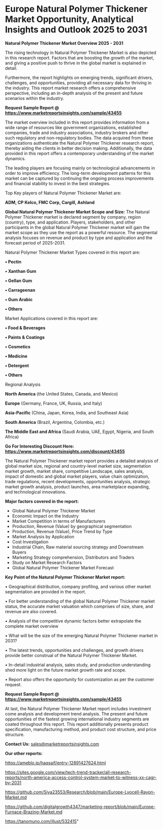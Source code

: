 # Europe Natural Polymer Thickener Market Opportunity, Analytical Insights and Outlook 2025 to 2031

<Strong> Natural Polymer Thickener Market Overview 2025 - 2031</strong>

The rising technology in Natural Polymer Thickener Market is also depicted in this research report. Factors that are boosting the growth of the market, and giving a positive push to thrive in the global market is explained in detail.

Furthermore, the report highlights on emerging trends, significant drivers, challenges, and opportunities, providing all necessary data for thriving in the industry. This report market research offers a comprehensive perspective, including an in-depth analysis of the present and future scenarios within the industry.

<strong>Request Sample Report @ <a href=https://www.marketreportsinsights.com/sample/43455>https://www.marketreportsinsights.com/sample/43455</a></strong>

The market overview included in this report provides information from a wide range of resources like government organizations, established companies, trade and industry associations, industry brokers and other such regulatory and non-regulatory bodies. The data acquired from these organizations authenticate the Natural Polymer Thickener research report, thereby aiding the clients in better decision making. Additionally, the data provided in this report offers a contemporary understanding of the market dynamics.

The leading players are focusing mainly on technological advancements in order to improve efficiency. The long-term development patterns for this market can be captured by continuing the ongoing process improvements and financial stability to invest in the best strategies.

Top Key players of Natural Polymer Thickener Market are:

<strong>ADM, CP Kelco, FMC Corp, Cargill, Ashland</strong>

<strong><b>Global Natural Polymer Thickener Market Scope and Size:</b></strong>
The Natural Polymer Thickener market is declared segment by company, region (country), type, and application. Players, stakeholders, and other participants in the global Natural Polymer Thickener market will gain the market scope as they use the report as a powerful resource. The segmental analysis focuses on revenue and product by type and application and the forecast period of 2025-2031.

Natural Polymer Thickener Market Types covered in this report are:

<strong>•  Pectin

•  Xanthan Gum

•  Gellan Gum

•  Carrageenan

•  Gum Arabic

•  Others</strong>

Market Applications covered in this report are:

<strong>•  Food & Beverages

•  Paints & Coatings

•  Cosmetics

•  Medicine

•  Detergent

•  Others</strong> 

Regional Analysis

<strong>North America</strong> (the United States, Canada, and Mexico)

<strong>Europe</strong> (Germany, France, UK, Russia, and Italy)

<strong>Asia-Pacific</strong> (China, Japan, Korea, India, and Southeast Asia)

<strong>South America</strong> (Brazil, Argentina, Colombia, etc.)

<strong>The Middle East and Africa</strong> (Saudi Arabia, UAE, Egypt, Nigeria, and South Africa)

<strong>Go For Interesting Discount Here: <a href=https://www.marketreportsinsights.com/discount/43455>https://www.marketreportsinsights.com/discount/43455</a></strong>

The Natural Polymer Thickener market report provides a detailed analysis of global market size, regional and country-level market size, segmentation market growth, market share, competitive Landscape, sales analysis, impact of domestic and global market players, value chain optimization, trade regulations, recent developments, opportunities analysis, strategic market growth analysis, product launches, area marketplace expanding, and technological innovations.

<strong><b>Major factors covered in the report:</b></strong>
<ul>
  <li>Global Natural Polymer Thickener Market </li>
  <li>Economic Impact on the Industry</li>
  <li>Market Competition in terms of Manufacturers</li>
  <li>Production, Revenue (Value) by geographical segmentation</li>
  <li>Production, Revenue (Value), Price Trend by Type</li>
  <li>Market Analysis by Application</li>
  <li>Cost Investigation</li>
  <li>Industrial Chain, Raw material sourcing strategy and Downstream Buyers</li>
  <li>Marketing Strategy comprehension, Distributors and Traders</li>
  <li>Study on Market Research Factors</li>
  <li>Global Natural Polymer Thickener Market Forecast</li>
</ul>

<strong><b>Key Point of the Natural Polymer Thickener Market report:</b></strong>

• Geographical distribution, company profiling, and various other market segmentation are provided in the report.

• For better understanding of the global Natural Polymer Thickener market status, the accurate market valuation which comprises of size, share, and revenue are also covered.

• Analysis of the competitive dynamic factors better extrapolate the complete market overview

• What will be the size of the emerging Natural Polymer Thickener market in 2031?

• The latest trends, opportunities and challenges, and growth drivers provide better construal of the Natural Polymer Thickener Market.

• In-detail industrial analysis, sales study, and production understanding shed more light on the future market growth rate and scope.

• Report also offers the opportunity for customization as per the customer request.

<strong>Request Sample Report @ <a href=https://www.marketreportsinsights.com/sample/43455>https://www.marketreportsinsights.com/sample/43455</a></strong>

At last, the Natural Polymer Thickener Market report includes investment come analysis and development trend analysis. The present and future opportunities of the fastest growing international industry segments are coated throughout this report. This report additionally presents product specification, manufacturing method, and product cost structure, and price structure.

<strong>Contact Us:</strong>
sales@marketreportsinsights.com

<strong>Our other reports:</strong>

<a href=https://ameblo.jp/haqsaif/entry-12891427624.html>https://ameblo.jp/haqsaif/entry-12891427624.html</a>

<a href=https://sites.google.com/view/tech-trend-tracker/all-research-reports/north-america-access-control-system-market-to-witness-xx-cagr-by-2031>https://sites.google.com/view/tech-trend-tracker/all-research-reports/north-america-access-control-system-market-to-witness-xx-cagr-by-2031</a>

<a href=https://github.com/Siya23553/Research/blob/main/Europe-Lyocell-Rayon-Market.md>https://github.com/Siya23553/Research/blob/main/Europe-Lyocell-Rayon-Market.md</a>

<a href=https://github.com/digitalgrowth4347/marketing-report/blob/main/Europe-Furnace-Brazing-Market.md>https://github.com/digitalgrowth4347/marketing-report/blob/main/Europe-Furnace-Brazing-Market.md</a>

<a href=https://tanomuno.com/illust/532415>https://tanomuno.com/illust/532415</a>"
